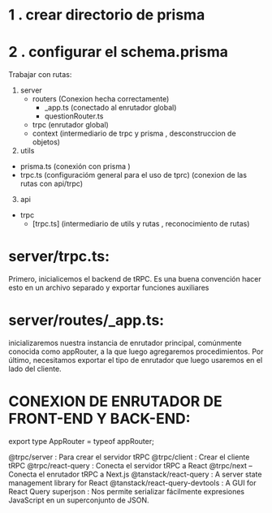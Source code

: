 # 1 . crear directorio de prisma 
# 2 . configurar el schema.prisma

Trabajar con rutas:
1. server
    - routers (Conexion hecha correctamente)
      - _app.ts (conectado al enrutador global)
      - questionRouter.ts 
    - trpc (enrutador global)
    - context (intermediario de trpc y prisma , desconstruccion de objetos)
2. utils
  - prisma.ts (conexión con prisma )
  - trpc.ts (configuracióm general para el  uso de tprc) (conexion de las rutas con api/trpc)
3. api
  - trpc 
    - [trpc.ts] (intermediario de utils y rutas , reconocimiento de rutas)  


  # server/trpc.ts:
  Primero, inicialicemos el backend de tRPC. Es una buena convención hacer esto en un archivo separado y exportar funciones auxiliares
  # server/routes/_app.ts:
  inicializaremos nuestra instancia de enrutador principal, comúnmente conocida como appRouter, a la que luego agregaremos procedimientos. Por último, necesitamos exportar el tipo de enrutador que luego usaremos en el lado del cliente.

  # CONEXION DE ENRUTADOR DE FRONT-END Y BACK-END:
  export type AppRouter = typeof appRouter;

@trpc/server : Para crear el servidor tRPC
@trpc/client : Crear el cliente tRPC
@trpc/react-query : Conecta el servidor tRPC a React
@trpc/next – Conecta el enrutador tRPC a Next.js
@tanstack/react-query : A server state management library for React
@tanstack/react-query-devtools :  A GUI for React Query
superjson : Nos permite serializar fácilmente expresiones JavaScript en un superconjunto de JSON.


